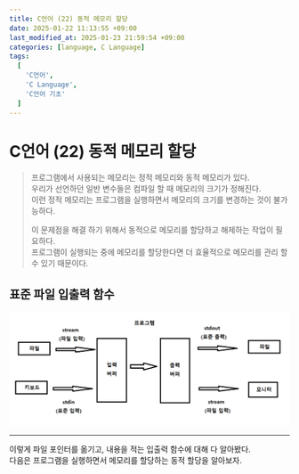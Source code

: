 ```yaml
---
title: C언어 (22) 동적 메모리 할당
date: 2025-01-22 11:13:55 +09:00
last_modified_at: 2025-01-23 21:59:54 +09:00
categories: [language, C Language]
tags:
  [
    'C언어',
    'C Language',
    'C언어 기초'
  ]
---
```

# **C언어 (22) 동적 메모리 할당**
> 프로그램에서 사용되는 메모리는 정적 메모리와 동적 메모리가 있다.<br>
> 우리가 선언하던 일반 변수들은 컴파일 할 때 메모리의 크기가 정해진다.<br>
> 이런 정적 메모리는 프로그램을 실행하면서 메모리의 크기를 변경하는 것이 불가능하다.<br>
> 
> 이 문제점을 해결 하기 위해서 동적으로 메모리를 할당하고 해제하는 작업이 필요하다.<br>
> 프로그램이 실행되는 중에 메모리를 할당한다면 더 효율적으로 메모리를 관리 할 수 있기 때문이다.

## 표준 파일 입출력 함수
![image](/assets/img/C_lang/20_4.PNG)


---
이렇게 파일 포인터를 옮기고, 내용을 적는 입출력 함수에 대해 다 알아봤다.<br>
다음은 프로그램을 실행하면서 메모리를 할당하는 동적 할당을 알아보자.<br>